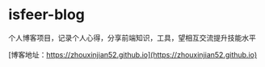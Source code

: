 # isfeer-blog

个人博客项目，记录个人心得，分享前端知识，工具，望相互交流提升技能水平

[博客地址：https://zhouxinjian52.github.io](https://zhouxinjian52.github.io)

